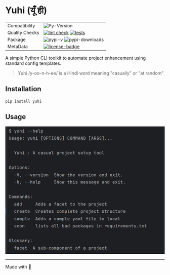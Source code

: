 # Yuhi (यूँ ही)

|                |                                                              |
|----------------|--------------------------------------------------------------|
| Compatibility  | ![Py-Version]                                                |
| Quality Checks | [![lint check][precommit-badge]]() [![tests][tests-badge]]() |
| Package        | ![pypi-v] ![pypi-downloads]                                  |
| MetaData       | [![license-badge]][license]                                  |                                                                                                                                                                                           

A simple Python CLI toolkit to automate project enhancement using standard config templates.
> Yuhi /y-oo-n-h-ee/ is a Hindi word meaning "casually" or "at random"

## Installation

```
pip install yuhi
```

## Usage

![help_txt](extras/help_txt.png)


---
Made with 💚

[precommit-badge]: https://github.com/rsb-23/yuhi/actions/workflows/pre-commit.yml/badge.svg
[tests-badge]: https://github.com/rsb-23/yuhi/actions/workflows/test.yml/badge.svg
[license]: https://github.com/rsb-23/yuhi/blob/main/LICENSE
[license-badge]: https://img.shields.io/badge/License-MIT-blue.svg
[pypi-downloads]: https://img.shields.io/pypi/dm/yuhi?label=Downloads
[pypi-v]: https://img.shields.io/pypi/v/yuhi?label=latest
[py-version]: https://img.shields.io/pypi/pyversions/yuhi
